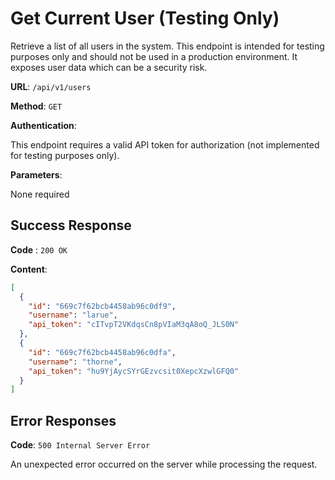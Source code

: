 # Get Current User (Testing Only)

Retrieve a list of all users in the system. This endpoint is intended for testing purposes only and should not be used in a production environment. It exposes user data which can be a security risk.

**URL**: `/api/v1/users`

**Method**: `GET`

**Authentication**:

This endpoint requires a valid API token for authorization (not implemented for testing purposes only).

**Parameters**:

None required

## Success Response

**Code** : `200 OK`

**Content**:
```json
[
  {
    "id": "669c7f62bcb4458ab96c0df9",
    "username": "larue",
    "api_token": "cITvpT2VKdqsCn8pVIaM3qA8oQ_JLS0N"
  },
  {
    "id": "669c7f62bcb4458ab96c0dfa",
    "username": "thorne",
    "api_token": "hu9YjAycSYrGEzvcsit0XepcXzwlGFQ0"
  }
]
```

## Error Responses

**Code**: `500 Internal Server Error`

An unexpected error occurred on the server while processing the request.
